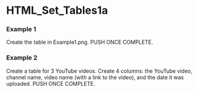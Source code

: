 # HTML_Set_Tables1a

### Example 1
Create the table in Example1.png. PUSH ONCE COMPLETE.

### Example 2
Create a table for 3 YouTube videos. Create 4 columns: the YouTube video, channel name, video name (with a link to the video), and the date it was uploaded. PUSH ONCE COMPLETE.

